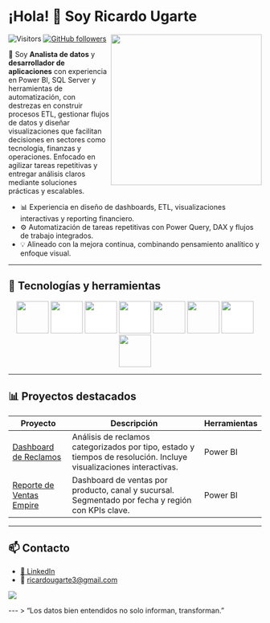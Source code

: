 # ¡Hola! 👋 Soy Ricardo Ugarte  
![Visitors](https://visitor-badge.laobi.icu/badge?page_id=Ricardo-Ugarte.readme) [![GitHub followers](https://img.shields.io/github/followers/Ricardo-Ugarte?style=social)](https://github.com/Ricardo-Ugarte?tab=followers)
<img align="right" width="300px" src="https://github.com/Ricardo-Ugarte/Ricardo-Ugarte/blob/main/GIF.gif" />


🎯 Soy **Analista de datos** y **desarrollador de aplicaciones** con experiencia en Power BI, SQL Server y herramientas de automatización, con destrezas en construir procesos ETL, gestionar flujos de datos y diseñar visualizaciones que facilitan decisiones en sectores como tecnología, finanzas y operaciones. Enfocado en agilizar tareas repetitivas y entregar análisis claros mediante soluciones prácticas y escalables.

- 📊 Experiencia en diseño de dashboards, ETL, visualizaciones interactivas y reporting financiero.
- ⚙️ Automatización de tareas repetitivas con Power Query, DAX y flujos de trabajo integrados.
- 💡 Alineado con la mejora continua, combinando pensamiento analítico y enfoque visual.
---
## 🧰 Tecnologías y herramientas

<p align="center"><img src="https://mspcorp.ca/wp-content/uploads/2025/01/Fabric-transparent-logo.webp" style="height: 4rem"/>
<img src="https://cdn.worldvectorlogo.com/logos/microsoft-sql-server-1.svg" style="height:4rem; background-color:white"/>
<img src="https://i.pinimg.com/736x/ff/ca/de/ffcade7ea39de9b876eb76bbbd4fedb5.jpg" style="height: 4rem; background-color:white"/>
<img src="https://www.impactory.de/wp-content/uploads/2024/02/Power-Apps-1200x628-1.png" style="height: 4rem; background-color:white"/>
<img src="https://sharepointinterface.com/wp-content/uploads/2023/01/PALogo.png" style="height: 4rem"/>
<img src="https://apen.es/wp-content/uploads/2020/11/logo-microsoft-excel.jpg" style="height: 4rem"/>
<img src="https://cdn.jsdelivr.net/gh/devicons/devicon/icons/github/github-original-wordmark.svg" style="height: 4rem; background-color:white"/>
<img src="https://cdn.jsdelivr.net/gh/devicons/devicon/icons/python/python-original.svg"  style="height: 4rem"/>
</p>


---

## 📊 Proyectos destacados

| Proyecto | Descripción | Herramientas |
|---------|-------------|--------------|
| [Dashboard de Reclamos](https://bit.ly/reclamosView) | Análisis de reclamos categorizados por tipo, estado y tiempos de resolución. Incluye visualizaciones interactivas. | Power BI |
| [Reporte de Ventas Empire](https://bit.ly/reporteempireventas) | Dashboard de ventas por producto, canal y sucursal. Segmentado por fecha y región con KPIs clave. | Power BI |

---

## 📫 Contacto

- [🔗 LinkedIn](https://www.linkedin.com/in/ricardo-ugarte)
- 📧 ricardougarte3@gmail.com
<p align="left">
  <a href="https://github.com/Ricardo-Ugarte/Ricardo-Ugarte/blob/main/assets/CV ING RICARDO UGARTE H.pdf" target="_blank">
    <img src="https://img.shields.io/badge/📄 Ver%20mi%20CV-blue?style=for-the-badge" />
  </a>
</p>
---
> “Los datos bien entendidos no solo informan, transforman.”



